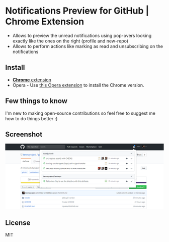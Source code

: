 # Notifications Preview for GitHub | Chrome Extension 

- Allows to preview the unread notifications using pop-overs looking exactly like the ones on the right (profile and new-repo)
- Allows to perform actions like marking as read and unsubscribing on the notifications 


## Install

- [**Chrome** extension](https://chrome.google.com/webstore/detail/notifications-preview-for/kgilejfahkjidpaclkepbdoeioeohfmj)
- Opera - Use [this Opera extension](https://addons.opera.com/en/extensions/details/download-chrome-extension-9/) to install the Chrome version.


## Few things to know

I'm new to making open-source contributions so feel free to suggest me how to do things better :)


## Screenshot

![Notification Preview Example](notification-preview-screenshot.PNG)


## License

MIT
